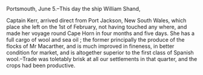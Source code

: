   Portsmouth, June 5.–This day the ship William Shand,  Captain Kerr, arrived direct from Port Jackson, New South Wales, which place she left on the 1st of February, not having touched any where, and made her voyage round Cape Horn in four months and five days. She has a full cargo of wool and sea oil ; the former principally the produce of the flocks of Mr Macarther, and is much improved in fineness, in better condition for market, and is altogether superior to the first class of Spanish wool.–Trade was toletably brisk at all our settlements in that quarter, and the crops had been productive.  